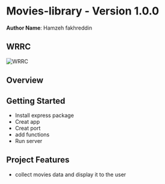 # Movies-library -  Version 1.0.0

**Author Name**: Hamzeh fakhreddin

## WRRC
![WRRC](https://bytesofgigabytes.com/IMAGES/Networking/HTTPcommuncation/http%20communication.png)

## Overview

## Getting Started
* Install express package
* Creat  app
* Creat port 
* add functions
*  Run server

## Project Features
* collect movies  data and display it to the user